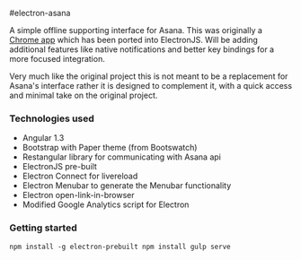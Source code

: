 #electron-asana

A simple offline supporting interface for Asana. This was originally a [Chrome app](https://github.com/marketlytics/chrome-asana-taskviewer) which has been ported into ElectronJS. Will be adding additional features like native notifications and better key bindings for a more focused integration.

Very much like the original project this is not meant to be a replacement for Asana's interface rather it is designed to complement it, with a quick access and minimal take on the original project.

### Technologies used

- Angular 1.3
- Bootstrap with Paper theme (from Bootswatch)
- Restangular library for communicating with Asana api
- ElectronJS pre-built
- Electron Connect for livereload
- Electron Menubar to generate the Menubar functionality
- Electron open-link-in-browser
- Modified Google Analytics script for Electron

### Getting started

`
npm install -g electron-prebuilt
npm install
gulp serve
`
